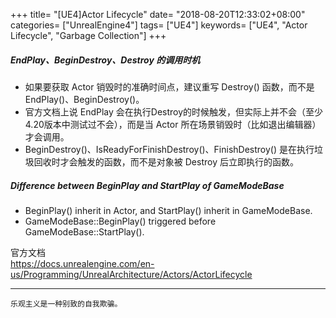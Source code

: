 +++
title= "[UE4]Actor Lifecycle"
date= "2018-08-20T12:33:02+08:00"
categories= ["UnrealEngine4"]
tags= ["UE4"]
keywords= ["UE4", "Actor Lifecycle", "Garbage Collection"]
+++

##### EndPlay、BeginDestroy、Destroy 的调用时机

+ 如果要获取 Actor 销毁时的准确时间点，建议重写 Destroy() 函数，而不是EndPlay()、BeginDestroy()。
+ 官方文档上说 EndPlay 会在执行Destroy的时候触发，但实际上并不会（至少4.20版本中测试过不会），而是当 Actor 所在场景销毁时（比如退出编辑器）才会调用。
+ BeginDestroy()、IsReadyForFinishDestroy()、FinishDestroy() 是在执行垃圾回收时才会触发的函数，而不是对象被 Destroy 后立即执行的函数。

##### Difference between BeginPlay and StartPlay of GameModeBase

+ BeginPlay() inherit in Actor, and StartPlay() inherit in GameModeBase.
+ GameModeBase::BeginPlay() triggered before GameModeBase::StartPlay().

官方文档  
https://docs.unrealengine.com/en-us/Programming/UnrealArchitecture/Actors/ActorLifecycle

***
`乐观主义是一种别致的自我欺骗。`